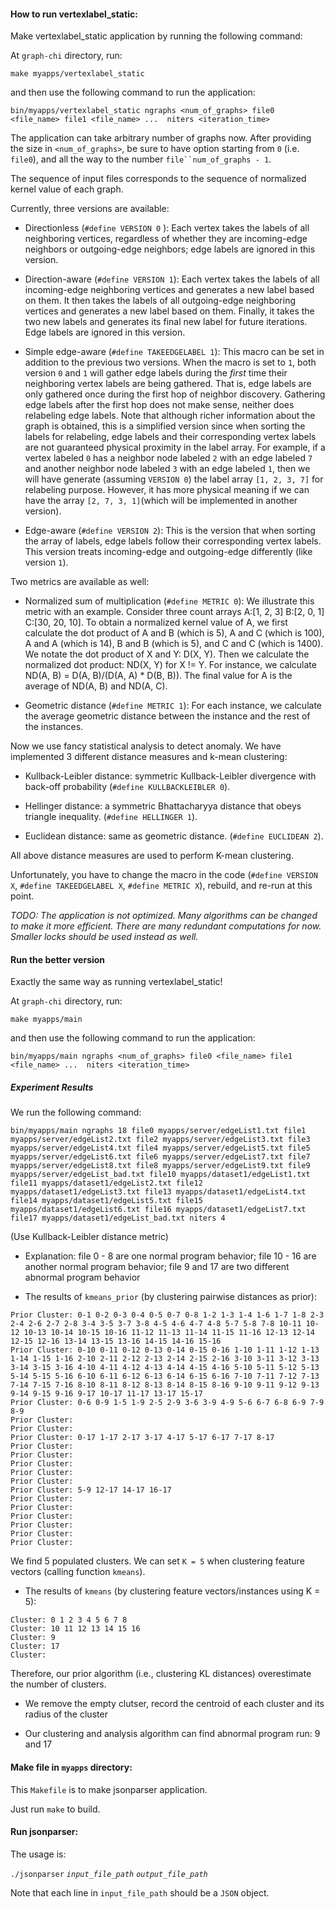 #### How to run vertexlabel_static: 

Make vertexlabel_static application by running the following command:

At `graph-chi` directory, run:

`make myapps/vertexlabel_static`

and then use the following command to run the application:

`bin/myapps/vertexlabel_static ngraphs <num_of_graphs> file0 <file_name> file1 <file_name> ...  niters <iteration_time>`

The application can take arbitrary number of graphs now. After providing the size in `<num_of_graphs>`, be sure to have option starting from `0` (i.e. `file0`), and all the way to the number `file``num_of_graphs - 1`.

The sequence of input files corresponds to the sequence of normalized kernel value of each graph.

Currently, three versions are available:

* Directionless (`#define VERSION 0` ): Each vertex takes the labels of all neighboring vertices, regardless of whether they are incoming-edge neighbors or outgoing-edge neighbors; edge labels are ignored in this version.

* Direction-aware (`#define VERSION 1`): Each vertex takes the labels of all incoming-edge neighboring vertices and generates a new label based on them. It then takes the labels of all outgoing-edge neighboring vertices and generates a new label based on them. Finally, it takes the two new labels and generates its final new label for future iterations. Edge labels are ignored in this version.

* Simple edge-aware (`#define TAKEEDGELABEL 1`): This macro can be set in addition to the previous two versions. When the macro is set to `1`, both version `0` and `1` will gather edge labels during the *_first_* time their neighboring vertex labels are being gathered. That is, edge labels are only gathered once during the first hop of neighbor discovery. Gathering edge labels after the first hop does not make sense, neither does relabeling edge labels. Note that although richer information about the graph is obtained, this is a simplified version since when sorting the labels for relabeling, edge labels and their corresponding vertex labels are not guaranteed physical proximity in the label array. For example, if a vertex labeled `0` has a neighbor node labeled `2` with an edge labeled `7` and another neighbor node labeled `3` with an edge labeled `1`, then we will have generate (assuming `VERSION 0`) the label array `[1, 2, 3, 7]` for relabeling purpose. However, it has more physical meaning if we can have the array `[2, 7, 3, 1]`(which will be implemented in another version). 

* Edge-aware (`#define VERSION 2`): This is the version that when sorting the array of labels, edge labels follow their corresponding vertex labels. This version treats incoming-edge and outgoing-edge differently (like version `1`).

Two metrics are available as well:

* Normalized sum of multiplication (`#define METRIC 0`): We illustrate this metric with an example. Consider three count arrays A:[1, 2, 3] B:[2, 0, 1] C:[30, 20, 10]. To obtain a normalized kernel value of A, we first calculate the dot product of A and B (which is 5), A and C (which is 100), A and A (which is 14), B and B (which is 5), and C and C (which is 1400). We notate the dot product of X and Y: D(X, Y). Then we calculate the normalized dot product: ND(X, Y) for X != Y. For instance, we calculate ND(A, B) = D(A, B)/(D(A, A) * D(B, B)). The final value for A is the average of ND(A, B) and ND(A, C).

* Geometric distance (`#define METRIC 1`): For each instance, we calculate the average geometric distance between the instance and the rest of the instances. 

Now we use fancy statistical analysis to detect anomaly. We have implemented 3 different distance measures and k-mean clustering:

* Kullback-Leibler distance: symmetric Kullback-Leibler divergence with back-off probability (`#define KULLBACKLEIBLER 0`).

* Hellinger distance: a symmetric Bhattacharyya distance that obeys triangle inequality. (`#define HELLINGER 1`).

* Euclidean distance: same as geometric distance. (`#define EUCLIDEAN 2`).

All above distance measures are used to perform K-mean clustering.

Unfortunately, you have to change the macro in the code (`#define VERSION X`, `#define TAKEEDGELABEL X`, `#define METRIC X`), rebuild, and re-run at this point.

_TODO: The application is not optimized. Many algorithms can be changed to make it more efficient. There are many redundant computations for now. Smaller locks should be used instead as well._

#### Run the better version

Exactly the same way as running vertexlabel_static!

At `graph-chi` directory, run:

`make myapps/main`

and then use the following command to run the application:

`bin/myapps/main ngraphs <num_of_graphs> file0 <file_name> file1 <file_name> ...  niters <iteration_time>`

##### Experiment Results 

We run the following command:

`bin/myapps/main ngraphs 18 file0 myapps/server/edgeList1.txt file1 myapps/server/edgeList2.txt file2 myapps/server/edgeList3.txt file3 myapps/server/edgeList4.txt file4 myapps/server/edgeList5.txt file5 myapps/server/edgeList6.txt file6 myapps/server/edgeList7.txt file7 myapps/server/edgeList8.txt file8 myapps/server/edgeList9.txt file9 myapps/server/edgeList_bad.txt file10 myapps/dataset1/edgeList1.txt file11 myapps/dataset1/edgeList2.txt file12 myapps/dataset1/edgeList3.txt file13 myapps/dataset1/edgeList4.txt file14 myapps/dataset1/edgeList5.txt file15 myapps/dataset1/edgeList6.txt file16 myapps/dataset1/edgeList7.txt file17 myapps/dataset1/edgeList_bad.txt niters 4`

(Use Kullback-Leibler distance metric)

* Explanation: file 0 - 8 are one normal program behavior; file 10 - 16 are another normal program behavior; file 9 and 17 are two different abnormal program behavior

* The results of `kmeans_prior` (by clustering pairwise distances as prior):
```
Prior Cluster: 0-1 0-2 0-3 0-4 0-5 0-7 0-8 1-2 1-3 1-4 1-6 1-7 1-8 2-3 2-4 2-6 2-7 2-8 3-4 3-5 3-7 3-8 4-5 4-6 4-7 4-8 5-7 5-8 7-8 10-11 10-12 10-13 10-14 10-15 10-16 11-12 11-13 11-14 11-15 11-16 12-13 12-14 12-15 12-16 13-14 13-15 13-16 14-15 14-16 15-16 
Prior Cluster: 0-10 0-11 0-12 0-13 0-14 0-15 0-16 1-10 1-11 1-12 1-13 1-14 1-15 1-16 2-10 2-11 2-12 2-13 2-14 2-15 2-16 3-10 3-11 3-12 3-13 3-14 3-15 3-16 4-10 4-11 4-12 4-13 4-14 4-15 4-16 5-10 5-11 5-12 5-13 5-14 5-15 5-16 6-10 6-11 6-12 6-13 6-14 6-15 6-16 7-10 7-11 7-12 7-13 7-14 7-15 7-16 8-10 8-11 8-12 8-13 8-14 8-15 8-16 9-10 9-11 9-12 9-13 9-14 9-15 9-16 9-17 10-17 11-17 13-17 15-17 
Prior Cluster: 0-6 0-9 1-5 1-9 2-5 2-9 3-6 3-9 4-9 5-6 6-7 6-8 6-9 7-9 8-9 
Prior Cluster: 
Prior Cluster: 
Prior Cluster: 0-17 1-17 2-17 3-17 4-17 5-17 6-17 7-17 8-17 
Prior Cluster: 
Prior Cluster: 
Prior Cluster: 
Prior Cluster: 
Prior Cluster: 
Prior Cluster: 5-9 12-17 14-17 16-17 
Prior Cluster: 
Prior Cluster: 
Prior Cluster: 
Prior Cluster: 
Prior Cluster: 
Prior Cluster:  
```

We find 5 populated clusters. We can set 
`K = 5`
when clustering feature vectors (calling function `kmeans`). 

* The results of `kmeans` (by clustering feature vectors/instances using K = 5):
```
Cluster: 0 1 2 3 4 5 6 7 8 
Cluster: 10 11 12 13 14 15 16 
Cluster: 9 
Cluster: 17 
Cluster: 
```
Therefore, our prior algorithm (i.e., clustering KL distances) overestimate the number of clusters.

* We remove the empty clutser, record the centroid of each cluster and its radius of the cluster

* Our clustering and analysis algorithm can find abnormal program run: 9 and 17

#### Make file in `myapps` directory:

This `Makefile` is to make jsonparser application.

Just run `make` to build.

#### Run jsonparser:

The usage is:

`./jsonparser` _`input_file_path`_ _`output_file_path`_

Note that each line in `input_file_path` should be a `JSON` object.
